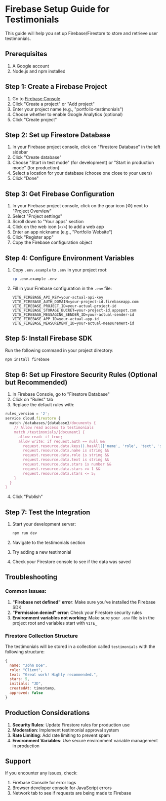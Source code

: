 # Firebase Setup Guide for Testimonials

This guide will help you set up Firebase/Firestore to store and retrieve user testimonials.

## Prerequisites

1. A Google account
2. Node.js and npm installed

## Step 1: Create a Firebase Project

1. Go to [Firebase Console](https://console.firebase.google.com/)
2. Click "Create a project" or "Add project"
3. Enter your project name (e.g., "portfolio-testimonials")
4. Choose whether to enable Google Analytics (optional)
5. Click "Create project"

## Step 2: Set up Firestore Database

1. In your Firebase project console, click on "Firestore Database" in the left sidebar
2. Click "Create database"
3. Choose "Start in test mode" (for development) or "Start in production mode" (for production)
4. Select a location for your database (choose one close to your users)
5. Click "Done"

## Step 3: Get Firebase Configuration

1. In your Firebase project console, click on the gear icon (⚙️) next to "Project Overview"
2. Select "Project settings"
3. Scroll down to "Your apps" section
4. Click on the web icon (`</>`) to add a web app
5. Enter an app nickname (e.g., "Portfolio Website")
6. Click "Register app"
7. Copy the Firebase configuration object

## Step 4: Configure Environment Variables

1. Copy `.env.example` to `.env` in your project root:
   ```bash
   cp .env.example .env
   ```

2. Fill in your Firebase configuration in the `.env` file:
   ```env
   VITE_FIREBASE_API_KEY=your-actual-api-key
   VITE_FIREBASE_AUTH_DOMAIN=your-project-id.firebaseapp.com
   VITE_FIREBASE_PROJECT_ID=your-actual-project-id
   VITE_FIREBASE_STORAGE_BUCKET=your-project-id.appspot.com
   VITE_FIREBASE_MESSAGING_SENDER_ID=your-actual-sender-id
   VITE_FIREBASE_APP_ID=your-actual-app-id
   VITE_FIREBASE_MEASUREMENT_ID=your-actual-measurement-id
   ```

## Step 5: Install Firebase SDK

Run the following command in your project directory:
```bash
npm install firebase
```

## Step 6: Set up Firestore Security Rules (Optional but Recommended)

1. In Firebase Console, go to "Firestore Database"
2. Click on "Rules" tab
3. Replace the default rules with:

```javascript
rules_version = '2';
service cloud.firestore {
  match /databases/{database}/documents {
    // Allow read access to testimonials
    match /testimonials/{document} {
      allow read: if true;
      allow write: if request.auth == null && 
        request.resource.data.keys().hasAll(['name', 'role', 'text', 'stars']) &&
        request.resource.data.name is string &&
        request.resource.data.role is string &&
        request.resource.data.text is string &&
        request.resource.data.stars is number &&
        request.resource.data.stars >= 1 &&
        request.resource.data.stars <= 5;
    }
  }
}
```

4. Click "Publish"

## Step 7: Test the Integration

1. Start your development server:
   ```bash
   npm run dev
   ```

2. Navigate to the testimonials section
3. Try adding a new testimonial
4. Check your Firestore console to see if the data was saved

## Troubleshooting

### Common Issues:

1. **"Firebase not defined" error**: Make sure you've installed the Firebase SDK
2. **"Permission denied" error**: Check your Firestore security rules
3. **Environment variables not working**: Make sure your `.env` file is in the project root and variables start with `VITE_`

### Firestore Collection Structure

The testimonials will be stored in a collection called `testimonials` with the following structure:

```javascript
{
  name: "John Doe",
  role: "Client",
  text: "Great work! Highly recommended.",
  stars: 5,
  initials: "JD",
  createdAt: timestamp,
  approved: false
}
```

## Production Considerations

1. **Security Rules**: Update Firestore rules for production use
2. **Moderation**: Implement testimonial approval system
3. **Rate Limiting**: Add rate limiting to prevent spam
4. **Environment Variables**: Use secure environment variable management in production

## Support

If you encounter any issues, check:
1. Firebase Console for error logs
2. Browser developer console for JavaScript errors
3. Network tab to see if requests are being made to Firebase
